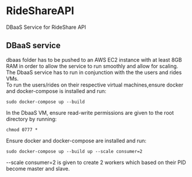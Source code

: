 # RideShareAPI
DBaaS Service for RideShare API
## DBaaS service
dbaas folder has to be pushed to an AWS EC2 instance with at least 8GB RAM in order to allow the service to run smoothly and allow for scaling.  
The DbaaS service has to run in conjunction with the the users and rides VMs.  
To run the users/rides on their respective virtual machines,ensure docker and docker-compose is installed and run:
```
sudo docker-compose up --build  
```
In the DbaaS VM, ensure read-write permissions are given to the root directory by running:
```
chmod 0777 *  
```
Ensure docker and docker-compose are installed and run:
```
sudo docker-compose up --build up --scale consumer=2  
```
--scale consumer=2 is given to create 2 workers which based on their PID become master and slave.
